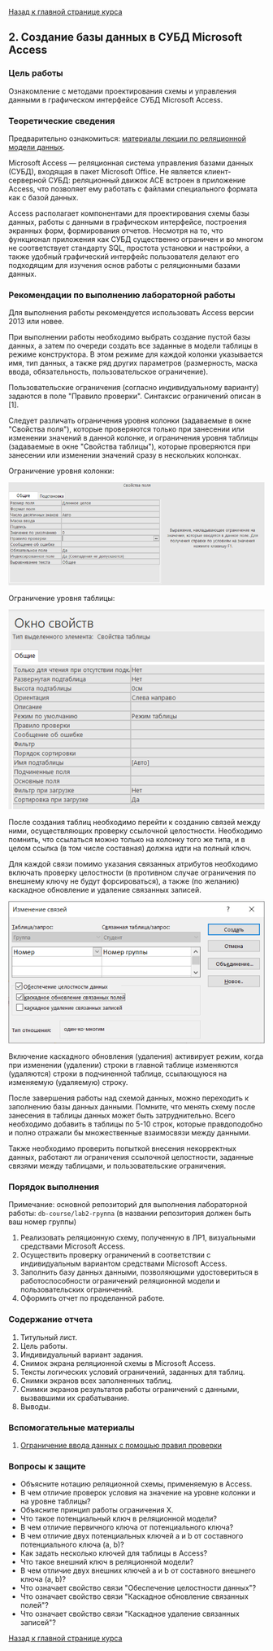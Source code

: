 [Назад к главной странице курса](https://github.com/db-course/syllabus)

## 2. Создание базы данных в СУБД Microsoft Access

### Цель работы

Ознакомление с методами проектирования схемы и управления данными в графическом интерфейсе СУБД Microsoft Access.

### Теоретические сведения

Предварительно ознакомиться: [материалы лекции по реляционной модели данных](https://guap.aksenov.in/db/lectures/doku.php?id=lectures:lecture1).

Microsoft Access — реляционная система управления базами данных (СУБД), входящая в пакет Microsoft Office. Не является клиент-серверной СУБД: реляционный движок ACE встроен в приложение Access, что позволяет ему работать с файлами специального формата как с базой данных.

Access располагает компонентами для проектирования схемы базы данных, работы с данными в графическом интерфейсе, построения экранных форм, формирования отчетов. Несмотря на то, что функционал приложения как СУБД существенно ограничен и во многом не соответствует стандарту SQL, простота установки и настройки, а также удобный графический интерфейс пользователя делают его подходящим для изучения основ работы с реляционными базами данных.

### Рекомендации по выполнению лабораторной работы

Для выполнения работы рекомендуется использовать Access версии 2013 или новее.

При выполнении работы необходимо выбрать создание пустой базы данных, а затем по очереди создать все заданные в модели таблицы в режиме конструктора. В этом режиме для каждой колонки указывается имя, тип данных, а также ряд других параметров (размерность, маска ввода, обязательность, пользовательское ограничение).

Пользовательские ограничения (согласно индивидуальному варианту) задаются в поле "Правило проверки". Синтаксис ограничений описан в [1].

Следует различать ограничения уровня колонки (задаваемые в окне "Свойства поля"), которые проверяются только при занесении или изменении значений в данной колонке, и ограничения уровня таблицы (задаваемые в окне "Свойства таблицы"), которые проверяются при занесении или изменении значений сразу в нескольких колонках.

Ограничение уровня колонки:

![](https://github.com/db-course/syllabus/blob/master/img/field_properties.png)

Ограничение уровня таблицы:

![](https://github.com/db-course/syllabus/blob/master/img/table_properties.png)

После создания таблиц необходимо перейти к созданию связей между ними, осуществляющих проверку ссылочной целостности. Необходимо помнить, что ссылаться можно только на колонку того же типа, и в целом ссылка (в том числе составная) должна идти на полный ключ.

Для каждой связи помимо указания связанных атрибутов необходимо включать проверку целостности (в противном случае ограничения по внешнему ключу не будут форсироваться), а также (по желанию) каскадное обновление и удаление связанных записей.

![](https://github.com/db-course/syllabus/blob/master/img/relationship_properties.png)

Включение каскадного обновления (удаления) активирует режим, когда при изменении (удалении) строки в главной таблице изменяются (удаляются) строки в подчиненной таблице, ссылающуюся на изменяемую (удаляемую) строку.

После завершения работы над схемой данных, можно переходить к заполнению базы данных данными. Помните, что менять схему после занесения в таблицы данных может быть затруднительно. Всего необходимо добавить в таблицы по 5-10 строк, которые правдоподобно и полно отражали бы множественные взаимосвязи между данными.

Также необходимо проверить попыткой внесения некорректных данных, работают ли ограничения ссылочной целостности, заданные связями между таблицами, и пользовательские ограничения.

### Порядок выполнения

Примечание: основной репозиторий для выполнения лабораторной работы: ``db-course/lab2-группа`` (в названии репозитория должен быть ваш номер группы)

1. Реализовать реляционную схему, полученную в ЛР1, визуальными средствами Microsoft Access.
1. Осуществить проверку ограничений в соответствии с индивидуальным вариантом средствами Microsoft Access.
1. Заполнить базу данных данными, позволяющими удостовериться в работоспособности ограничений реляционной модели и пользовательских ограничений.
1. Оформить отчет по проделанной работе.

### Содержание отчета

1. Титульный лист.
1. Цель работы.
1. Индивидуальный вариант задания.
1. Снимок экрана реляционной схемы в Microsoft Access.
1. Тексты логических условий ограничений, заданных для таблиц.
1. Снимки экранов всех заполненных таблиц.
1. Снимки экранов результатов работы ограничений с данными, вызвавшими их срабатывание.
1. Выводы.

### Вспомогательные материалы

1. [Ограничение ввода данных с помощью правил проверки](https://support.microsoft.com/ru-ru/topic/%D0%BE%D0%B3%D1%80%D0%B0%D0%BD%D0%B8%D1%87%D0%B5%D0%BD%D0%B8%D0%B5-%D0%B2%D0%B2%D0%BE%D0%B4%D0%B0-%D0%B4%D0%B0%D0%BD%D0%BD%D1%8B%D1%85-%D1%81-%D0%BF%D0%BE%D0%BC%D0%BE%D1%89%D1%8C%D1%8E-%D0%BF%D1%80%D0%B0%D0%B2%D0%B8%D0%BB-%D0%BF%D1%80%D0%BE%D0%B2%D0%B5%D1%80%D0%BA%D0%B8-b91c6b15-bcd3-42c1-90bf-e3a0272e988d)

### Вопросы к защите

*   Объясните нотацию реляционной схемы, применяемую в Access.
*   В чем отличие проверок условия на значение на уровне колонки и на уровне таблицы?
*   Объясните принцип работы ограничения X.
*   Что такое потенциальный ключ в реляционной модели?
*   В чем отличие первичного ключа от потенциального ключа?
*   В чем отличие двух потенциальных ключей a и b от составного потенциального ключа (a, b)?
*   Как задать несколько ключей для таблицы в Access?
*   Что такое внешний ключ в реляционной модели?
*   В чем отличие двух внешних ключей a и b от составного внешнего ключа (a, b)?
*   Что означает свойство связи "Обеспечение целостности данных"?
*   Что означает свойство связи "Каскадное обновление связанных полей"?
*   Что означает свойство связи "Каскадное удаление связанных записей"?

[Назад к главной странице курса](https://github.com/db-course/syllabus)

